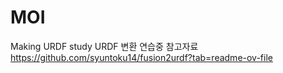 # MOI
Making URDF study
URDF 변환 연습중
참고자료 https://github.com/syuntoku14/fusion2urdf?tab=readme-ov-file
